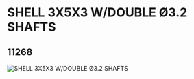 # SHELL 3X5X3 W/DOUBLE Ø3.2 SHAFTS
## 11268
![SHELL 3X5X3 W/DOUBLE Ø3.2 SHAFTS](https://lc-www-live-s.legocdn.com/media/bricks/5/2/6102834.jpg)